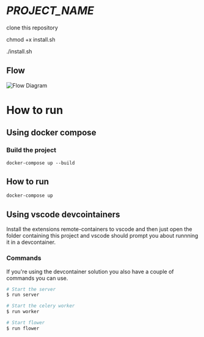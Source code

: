 

# _PROJECT_NAME_

clone this repository

chmod +x install.sh

./install.sh

## Flow

![Flow Diagram](static/flow.png)

# How to run

## Using docker compose

### Build the project
```
docker-compose up --build
```

## How to run
```
docker-compose up
```

## Using vscode devcointainers
Install the extensions remote-containers to vscode and then just open the folder
containing this project and vscode should prompt you about runnning it in a 
devcontainer.

### Commands
If you're using the devcontainer solution you also have a couple of commands you
can use.

```sh
# Start the server
$ run server

# Start the celery worker
$ run worker

# Start flower
$ run flower
```
